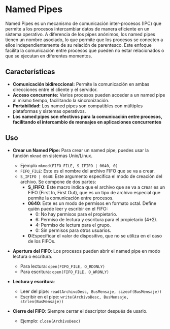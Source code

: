 # Named Pipes

Named Pipes es un mecanismo de comunicación inter-procesos (IPC) que permite a los procesos intercambiar datos de manera eficiente en un sistema operativo. A diferencia de los pipes anónimos, los named pipes tienen un nombre asociado, lo que permite que los procesos se conecten a ellos independientemente de su relación de parentesco. Este enfoque facilita la comunicación entre procesos que pueden no estar relacionados o que se ejecutan en diferentes momentos.

## Características

- **Comunicación bidireccional:** Permite la comunicación en ambas direcciones entre el cliente y el servidor.
- **Acceso concurrente:** Varios procesos pueden acceder a un named pipe al mismo tiempo, facilitando la sincronización.
- **Portabilidad:** Los named pipes son compatibles con múltiples plataformas y sistemas operativos.
- **Los named pipes son efectivos para la comunicación entre procesos, facilitando el intercambio de mensajes en aplicaciones concurrentes**

## Uso
- **Crear un Named Pipe:** Para crear un named pipe, puedes usar la función `mknod` en sistemas Unix/Linux.
  -  Ejemplo `mknod(FIFO_FILE, S_IFIFO | 0640, 0)`
    -  `FIFO_FILE`: Este es el nombre del archivo FIFO que se va a crear.
    -  `S_IFIFO | 0640`: Este argumento especifica el modo de creación del archivo. Se compone de dos partes:
        - **S_IFIFO**: Este macro indica que el archivo que se va a crear es un FIFO (First In, First Out), que es un tipo de archivo especial que permite la comunicación entre procesos.
        - **0640**: Este es un modo de permisos en formato octal. Define quién puede leer y escribir en el FIFO:
          - 0: No hay permisos para el propietario.
          - 6: Permiso de lectura y escritura para el propietario (4+2).
          - 4: Permiso de lectura para el grupo.
          - 0: Sin permisos para otros usuarios.
        - **0**:Especificar el valor de dispositivo, que no se utiliza en el caso de los FIFOs.
  
- **Apertura del FIFO**: Los procesos pueden abrir el named pipe en modo lectura o escritura.
  - Para lectura: `open(FIFO_FILE, O_RDONLY)`
  - Para escritura: `open(FIFO_FILE, O_WRONLY)`

- **Lectura y escritura**:
  - Leer del pipe: `read(ArchivoDesc, BusMensaje, sizeof(BusMensaje))`
  - Escribir en el pipe: `write(ArchivoDesc, BusMensaje, strlen(BusMensaje))`
  
- **Cierre del FIFO**: Siempre cerrar el descriptor después de usarlo.
  - Ejemplo: `close(ArchivoDesc)`
